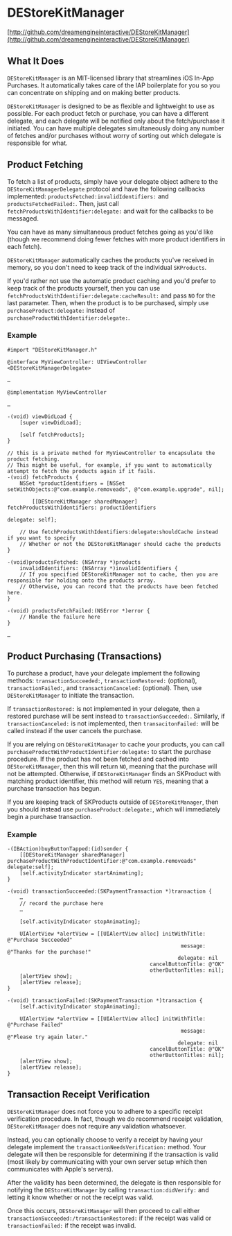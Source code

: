 # DEStoreKitManager
[http://github.com/dreamengineinteractive/DEStoreKitManager](http://github.com/dreamengineinteractive/DEStoreKitManager)

## What It Does

`DEStoreKitManager` is an MIT-licensed library that streamlines iOS In-App Purchases. It automatically takes care of the IAP boilerplate for you so you can concentrate on shipping and on making better products.

`DEStoreKitManager` is designed to be as flexible and lightweight to use as possible. For each product fetch or purchase, you can have a different delegate, and each delegate will be notified only about the fetch/purchase it initiated. You can have multiple delegates simultaneously doing any number of fetches and/or purchases without worry of sorting out which delegate is responsible for what.


## Product Fetching

To fetch a list of products, simply have your delegate object adhere to the `DEStoreKitManagerDelegate` protocol and have the following callbacks implemented: `productsFetched:invalidIdentifiers:` and `productsFetchedFailed:`. Then, just call `fetchProductsWithIdentifier:delegate:` and wait for the callbacks to be messaged.

You can have as many simultaneous product fetches going as you'd like (though we recommend doing fewer fetches with more product identifiers in each fetch).

`DEStoreKitManager` automatically caches the products you've received in memory, so you don't need to keep track of the individual `SKProducts`.

If you'd rather not use the automatic product caching and you'd prefer to keep track of the products yourself, then you can use `fetchProductsWithIdentifier:delegate:cacheResult:` and pass `NO` for the last parameter. Then, when the product is to be purchased, simply use `purchaseProduct:delegate:` instead of `purchaseProductWithIdentifier:delegate:`.

### Example

    #import "DEStoreKitManager.h"
    
    @interface MyViewController: UIViewController <DEStoreKitManagerDelegate>
    
    …
    
    @implementation MyViewController

    …

	-(void) viewDidLoad {
		[super viewDidLoad];

		[self fetchProducts];
	}

	// this is a private method for MyViewController to encapsulate the product fetching.
	// This might be useful, for example, if you want to automatically attempt to fetch the products again if it fails.
	-(void) fetchProducts {
		NSSet *productIdentifiers = [NSSet setWithObjects:@"com.example.removeads", @"com.example.upgrade", nil];
	
			[[DEStoreKitManager sharedManager] fetchProductsWithIdentifiers: productIdentifiers
																   delegate: self];	

		// Use fetchProductsWithIdentifiers:delegate:shouldCache instead if you want to specify
		// Whether or not the DEStoreKitManager should cache the products
	}
    
    -(void)productsFetched: (NSArray *)products
     	invalidIdentifiers: (NSArray *)invalidIdentifiers {
     	// If you specified DEStoreKitManager not to cache, then you are responsible for holding onto the products array.
     	// Otherwise, you can record that the products have been fetched here.
    }

	-(void) productsFetchFailed:(NSError *)error {
		// Handle the failure here
	}

    …


## Product Purchasing (Transactions)

To purchase a product, have your delegate implement the following methods: `transactionSucceeded:`, `transactionRestored:` (optional), `transactionFailed:`, and `transactionCanceled:` (optional). Then, use `DEStoreKitManager` to initiate the transaction.

If `transactionRestored:` is not implemented in your delegate, then a restored purchase will be sent instead to `transactionSucceeded:`. Similarly, if `transactionCanceled:` is not implemented, then `transacitonFailed:` will be called instead if the user cancels the purchase.

If you are relying on `DEStoreKitManager` to cache your products, you can call `purchaseProductWithProductIdentifier:delegate:` to start the purchase procedure. If the product has not been fetched and cached into `DEStoreKitManager`, then this will return `NO`, meaning that the purchase will not be attempted. Otherwise, if `DEStoreKitManager` finds an SKProduct with matching product identifier, this method will return `YES`, meaning that a purchase transaction has begun.

If you are keeping track of SKProducts outside of `DEStoreKitManager`, then you should instead use `purchaseProduct:delegate:`, which will immediately begin a purchase transaction.

### Example

    -(IBAction)buyButtonTapped:(id)sender {
    	[[DEStoreKitManager sharedManager] purchaseProductWithProductIdentifier:@"com.example.removeads" delegate:self];	
		[self.activityIndicator startAnimating];
    }

	-(void) transactionSucceeded:(SKPaymentTransaction *)transaction {
		…
		// record the purchase here
		…

		[self.activityIndicator stopAnimating];

		UIAlertView *alertView = [[UIAlertView alloc] initWithTitle: @"Purchase Succeeded"
                                                            message: @"Thanks for the purchase!"
                                                           delegate: nil
                                                  cancelButtonTitle: @"OK"
                                                  otherButtonTitles: nil];
        [alertView show];
        [alertView release];
	}

	-(void) transactionFailed:(SKPaymentTransaction *)transaction {
		[self.activityIndicator stopAnimating];

		UIAlertView *alertView = [[UIAlertView alloc] initWithTitle: @"Purchase Failed"
                                                            message: @"Please try again later."
                                                           delegate: nil
                                                  cancelButtonTitle: @"OK"
                                                  otherButtonTitles: nil];
        [alertView show];
        [alertView release];
	}



## Transaction Receipt Verification

`DEStoreKitManager` does not force you to adhere to a specific receipt verification procedure. In fact, though we do recommend receipt validation, `DEStoreKitManager` does not require any validation whatsoever.

Instead, you can optionally choose to verify a receipt by having your delegate implement the `transactionNeedsVerification:` method. Your delegate will then be responsible for determining if the transaction is valid (most likely by communicating with your own server setup which then communicates with Apple's servers).

After the validity has been determined, the delegate is then responsible for notifying the `DEStoreKitManager` by calling `transaction:didVerify:` and letting it know whether or not the receipt was valid.

Once this occurs, `DEStoreKitManager` will then proceed to call either `transactionSucceeded:/transactionRestored:` if the receipt was valid or `transactionFailed:` if the receipt was invalid.